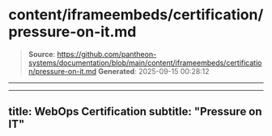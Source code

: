 # content/iframeembeds/certification/pressure-on-it.md

> **Source**: https://github.com/pantheon-systems/documentation/blob/main/content/iframeembeds/certification/pressure-on-it.md
> **Generated**: 2025-09-15 00:28:12

---

---
title: WebOps Certification
subtitle: "Pressure on IT"
---

<Partial file="certification-guide/pressure-on-it.md" />
